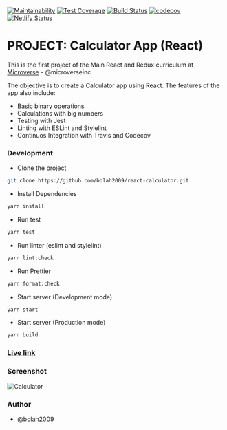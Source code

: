[![Maintainability](https://api.codeclimate.com/v1/badges/8a13f445a2ea2c0e220c/maintainability)](https://codeclimate.com/github/bolah2009/react-calculator/maintainability)
[![Test Coverage](https://api.codeclimate.com/v1/badges/8a13f445a2ea2c0e220c/test_coverage)](https://codeclimate.com/github/bolah2009/react-calculator/test_coverage)
[![Build Status](https://travis-ci.org/bolah2009/react-calculator.svg?branch=development)](https://travis-ci.org/bolah2009/react-calculator)
[![codecov](https://codecov.io/gh/bolah2009/react-calculator/branch/development/graph/badge.svg)](https://codecov.io/gh/bolah2009/react-calculator)
[![Netlify Status](https://api.netlify.com/api/v1/badges/0e141257-1cc9-4c9b-a342-ac5f2fd97595/deploy-status)](https://app.netlify.com/sites/bolah-react-calculator/deploys)



# PROJECT: Calculator App (React)

This is the first project of the Main React and Redux curriculum at [Microverse](https://www.microverse.org/) - @microverseinc

The objective is to create a Calculator app using React. The features of the app also include:

- Basic binary operations
- Calculations with big numbers
- Testing with Jest
- Linting with ESLint and Stylelint
- Continuos Integration with Travis and Codecov


### Development

- Clone the project

```bash
git clone https://github.com/bolah2009/react-calculator.git

```

- Install Dependencies

```bash
yarn install
```

- Run test

```bash
yarn test
```

- Run linter (eslint and stylelint)

```bash
yarn lint:check
```

- Run Prettier

```bash
yarn format:check
```

- Start server (Development mode)

```bash
yarn start
```

- Start server (Production mode)

```bash
yarn build
```


### [Live link](https://bolah-react-calculator.herokuapp.com/)


### Screenshot

![Calculator](https://user-images.githubusercontent.com/36057474/68989850-74e62d00-084c-11ea-8a7d-63e40f3ba5fd.png)


### Author

- [@bolah2009](https://github.com/bolah2009/)
